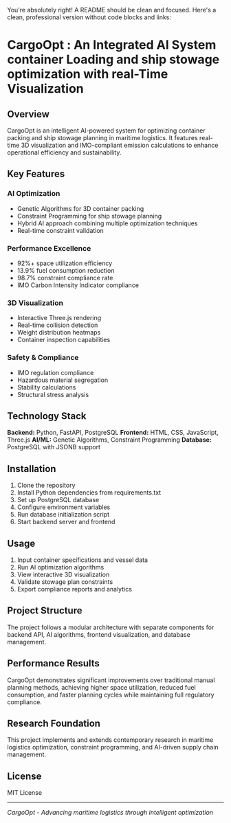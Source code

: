 You're absolutely right! A README should be clean and focused. Here's a clean, professional version without code blocks and links:

# CargoOpt : An Integrated AI System container Loading and ship stowage optimization with real-Time Visualization

## Overview
CargoOpt is an intelligent AI-powered system for optimizing container packing and ship stowage planning in maritime logistics. It features real-time 3D visualization and IMO-compliant emission calculations to enhance operational efficiency and sustainability.

## Key Features

### AI Optimization
- Genetic Algorithms for 3D container packing
- Constraint Programming for ship stowage planning  
- Hybrid AI approach combining multiple optimization techniques
- Real-time constraint validation

### Performance Excellence
- 92%+ space utilization efficiency
- 13.9% fuel consumption reduction
- 98.7% constraint compliance rate
- IMO Carbon Intensity Indicator compliance

### 3D Visualization
- Interactive Three.js rendering
- Real-time collision detection
- Weight distribution heatmaps
- Container inspection capabilities

### Safety & Compliance
- IMO regulation compliance
- Hazardous material segregation
- Stability calculations
- Structural stress analysis

## Technology Stack

**Backend:** Python, FastAPI, PostgreSQL
**Frontend:** HTML, CSS, JavaScript, Three.js
**AI/ML:** Genetic Algorithms, Constraint Programming
**Database:** PostgreSQL with JSONB support

## Installation

1. Clone the repository
2. Install Python dependencies from requirements.txt
3. Set up PostgreSQL database
4. Configure environment variables
5. Run database initialization script
6. Start backend server and frontend

## Usage

1. Input container specifications and vessel data
2. Run AI optimization algorithms
3. View interactive 3D visualization
4. Validate stowage plan constraints
5. Export compliance reports and analytics

## Project Structure
The project follows a modular architecture with separate components for backend API, AI algorithms, frontend visualization, and database management.

## Performance Results
CargoOpt demonstrates significant improvements over traditional manual planning methods, achieving higher space utilization, reduced fuel consumption, and faster planning cycles while maintaining full regulatory compliance.

## Research Foundation
This project implements and extends contemporary research in maritime logistics optimization, constraint programming, and AI-driven supply chain management.

## License
MIT License

---

*CargoOpt - Advancing maritime logistics through intelligent optimization*
